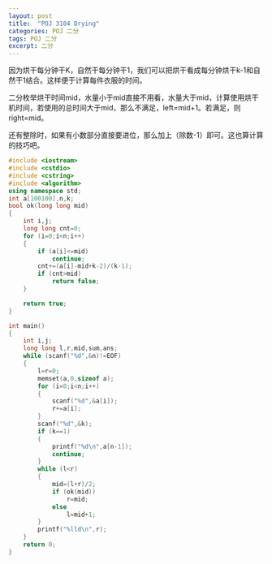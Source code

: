 ```yaml
---
layout: post
title:  "POJ 3104 Drying"
categories: POJ 二分
tags: POJ 二分
excerpt: 二分
---
```


因为烘干每分钟干K，自然干每分钟干1，我们可以把烘干看成每分钟烘干k-1和自然干1结合。这样便于计算每件衣服的时间。

二分枚举烘干时间mid，水量小于mid直接不用看，水量大于mid，计算使用烘干机时间，若使用的总时间大于mid，那么不满足，left=mid+1。若满足，则right=mid。

还有整除时，如果有小数部分直接要进位，那么加上（除数-1）即可。这也算计算的技巧吧。


```c++
#include <iostream>
#include <cstdio>
#include <cstring>
#include <algorithm>
using namespace std;
int a[100100],n,k;
bool ok(long long mid)
{
    int i,j;
    long long cnt=0;
    for (i=0;i<n;i++)
    {
        if (a[i]<=mid)
            continue;
        cnt+=(a[i]-mid+k-2)/(k-1);
        if (cnt>mid)
            return false;
    }

    return true;
}

int main()
{
    int i,j;
    long long l,r,mid,sum,ans;
    while (scanf("%d",&n)!=EOF)
    {
        l=r=0;
        memset(a,0,sizeof a);
        for (i=0;i<n;i++)
        {
            scanf("%d",&a[i]);
            r+=a[i];
        }
        scanf("%d",&k);
        if (k==1)
        {
            printf("%d\n",a[n-1]);
            continue;
        }
        while (l<r)
        {
            mid=(l+r)/2;
            if (ok(mid))
                r=mid;
            else
                l=mid+1;
        }
        printf("%lld\n",r);
    }
    return 0;
}
```
